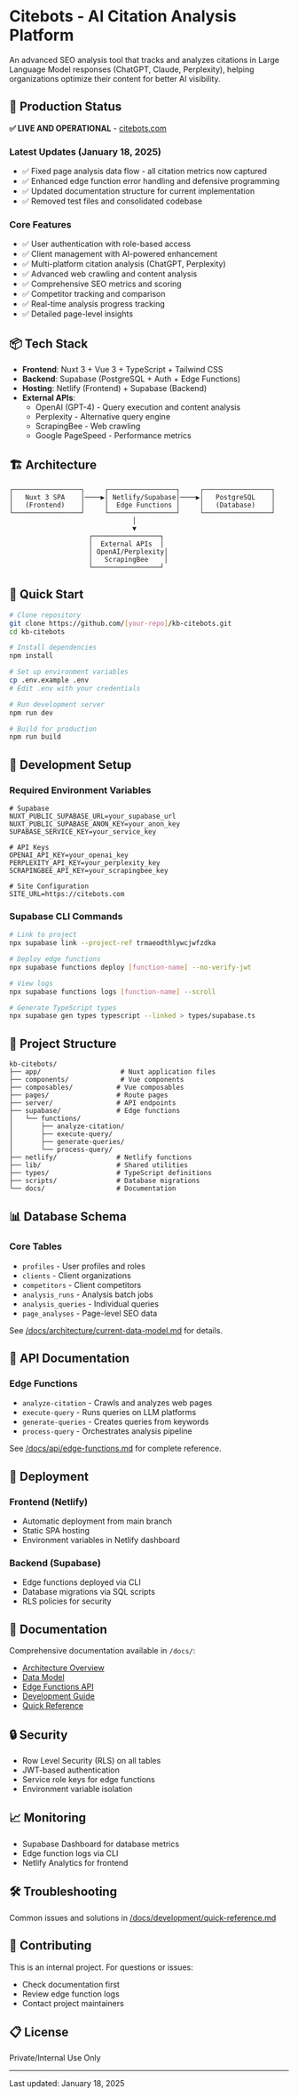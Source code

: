 # Citebots - AI Citation Analysis Platform

An advanced SEO analysis tool that tracks and analyzes citations in Large Language Model responses (ChatGPT, Claude, Perplexity), helping organizations optimize their content for better AI visibility.

## 🚀 Production Status

**✅ LIVE AND OPERATIONAL** - [citebots.com](https://citebots.com)

### Latest Updates (January 18, 2025)
- ✅ Fixed page analysis data flow - all citation metrics now captured
- ✅ Enhanced edge function error handling and defensive programming
- ✅ Updated documentation structure for current implementation
- ✅ Removed test files and consolidated codebase

### Core Features
- ✅ User authentication with role-based access
- ✅ Client management with AI-powered enhancement
- ✅ Multi-platform citation analysis (ChatGPT, Perplexity)
- ✅ Advanced web crawling and content analysis
- ✅ Comprehensive SEO metrics and scoring
- ✅ Competitor tracking and comparison
- ✅ Real-time analysis progress tracking
- ✅ Detailed page-level insights

## 📦 Tech Stack

- **Frontend**: Nuxt 3 + Vue 3 + TypeScript + Tailwind CSS
- **Backend**: Supabase (PostgreSQL + Auth + Edge Functions)
- **Hosting**: Netlify (Frontend) + Supabase (Backend)
- **External APIs**: 
  - OpenAI (GPT-4) - Query execution and content analysis
  - Perplexity - Alternative query engine
  - ScrapingBee - Web crawling
  - Google PageSpeed - Performance metrics

## 🏗️ Architecture

```
┌─────────────────┐     ┌─────────────────┐     ┌─────────────────┐
│   Nuxt 3 SPA    │────▶│ Netlify/Supabase│────▶│   PostgreSQL    │
│   (Frontend)    │     │  Edge Functions │     │   (Database)    │
└─────────────────┘     └─────────────────┘     └─────────────────┘
                               │
                               ▼
                    ┌─────────────────┐
                    │  External APIs  │
                    │ OpenAI/Perplexity│
                    │   ScrapingBee    │
                    └─────────────────┘
```

## 🚀 Quick Start

```bash
# Clone repository
git clone https://github.com/[your-repo]/kb-citebots.git
cd kb-citebots

# Install dependencies
npm install

# Set up environment variables
cp .env.example .env
# Edit .env with your credentials

# Run development server
npm run dev

# Build for production
npm run build
```

## 🔧 Development Setup

### Required Environment Variables

```env
# Supabase
NUXT_PUBLIC_SUPABASE_URL=your_supabase_url
NUXT_PUBLIC_SUPABASE_ANON_KEY=your_anon_key
SUPABASE_SERVICE_KEY=your_service_key

# API Keys
OPENAI_API_KEY=your_openai_key
PERPLEXITY_API_KEY=your_perplexity_key
SCRAPINGBEE_API_KEY=your_scrapingbee_key

# Site Configuration
SITE_URL=https://citebots.com
```

### Supabase CLI Commands

```bash
# Link to project
npx supabase link --project-ref trmaeodthlywcjwfzdka

# Deploy edge functions
npx supabase functions deploy [function-name] --no-verify-jwt

# View logs
npx supabase functions logs [function-name] --scroll

# Generate TypeScript types
npx supabase gen types typescript --linked > types/supabase.ts
```

## 📁 Project Structure

```
kb-citebots/
├── app/                    # Nuxt application files
├── components/             # Vue components
├── composables/           # Vue composables
├── pages/                 # Route pages
├── server/                # API endpoints
├── supabase/              # Edge functions
│   └── functions/
│       ├── analyze-citation/
│       ├── execute-query/
│       ├── generate-queries/
│       └── process-query/
├── netlify/               # Netlify functions
├── lib/                   # Shared utilities
├── types/                 # TypeScript definitions
├── scripts/               # Database migrations
└── docs/                  # Documentation
```

## 📊 Database Schema

### Core Tables
- `profiles` - User profiles and roles
- `clients` - Client organizations
- `competitors` - Client competitors
- `analysis_runs` - Analysis batch jobs
- `analysis_queries` - Individual queries
- `page_analyses` - Page-level SEO data

See [/docs/architecture/current-data-model.md](/docs/architecture/current-data-model.md) for details.

## 🔌 API Documentation

### Edge Functions
- `analyze-citation` - Crawls and analyzes web pages
- `execute-query` - Runs queries on LLM platforms
- `generate-queries` - Creates queries from keywords
- `process-query` - Orchestrates analysis pipeline

See [/docs/api/edge-functions.md](/docs/api/edge-functions.md) for complete reference.

## 🚢 Deployment

### Frontend (Netlify)
- Automatic deployment from main branch
- Static SPA hosting
- Environment variables in Netlify dashboard

### Backend (Supabase)
- Edge functions deployed via CLI
- Database migrations via SQL scripts
- RLS policies for security

## 📖 Documentation

Comprehensive documentation available in `/docs/`:
- [Architecture Overview](/docs/architecture/current-architecture.md)
- [Data Model](/docs/architecture/current-data-model.md)
- [Edge Functions API](/docs/api/edge-functions.md)
- [Development Guide](/docs/development/supabase-cli-guide.md)
- [Quick Reference](/docs/development/quick-reference.md)

## 🔒 Security

- Row Level Security (RLS) on all tables
- JWT-based authentication
- Service role keys for edge functions
- Environment variable isolation

## 📈 Monitoring

- Supabase Dashboard for database metrics
- Edge function logs via CLI
- Netlify Analytics for frontend

## 🛠️ Troubleshooting

Common issues and solutions in [/docs/development/quick-reference.md](/docs/development/quick-reference.md)

## 📝 Contributing

This is an internal project. For questions or issues:
- Check documentation first
- Review edge function logs
- Contact project maintainers

## 📋 License

Private/Internal Use Only

---

Last updated: January 18, 2025